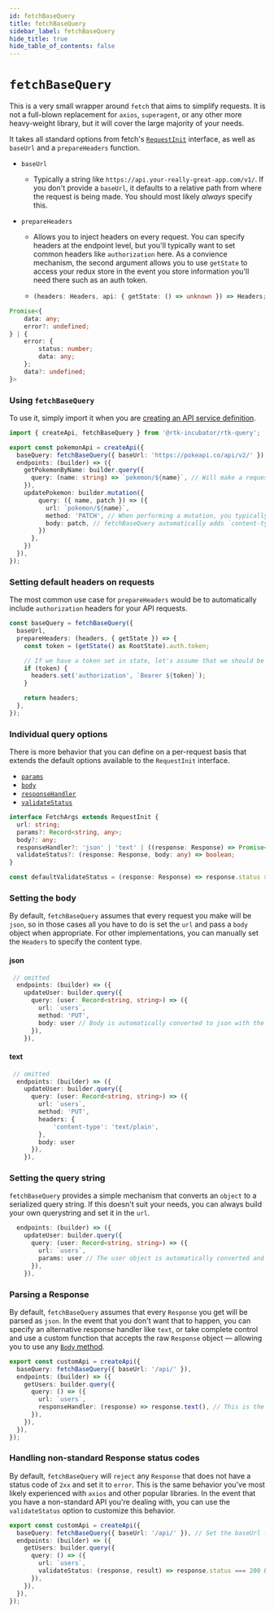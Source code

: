 ```yaml
---
id: fetchBaseQuery
title: fetchBaseQuery
sidebar_label: fetchBaseQuery
hide_title: true
hide_table_of_contents: false
---
```


# `fetchBaseQuery`

This is a very small wrapper around `fetch` that aims to simplify requests. It is not a full-blown replacement for `axios`, `superagent`, or any other more heavy-weight library, but it will cover the large majority of your needs.

It takes all standard options from fetch's [`RequestInit`](https://developer.mozilla.org/en-US/docs/Web/API/WindowOrWorkerGlobalScope/fetch) interface, as well as `baseUrl` and a `prepareHeaders` function.

- `baseUrl`
  - Typically a string like `https://api.your-really-great-app.com/v1/`. If you don't provide a `baseUrl`, it defaults to a relative path from where the request is being made. You should most likely _always_ specify this.
- `prepareHeaders`

  - Allows you to inject headers on every request. You can specify headers at the endpoint level, but you'll typically want to set common headers like `authorization` here. As a convience mechanism, the second argument allows you to use `getState` to access your redux store in the event you store information you'll need there such as an auth token.

  - ```ts title="prepareHeaders signature"
    (headers: Headers, api: { getState: () => unknown }) => Headers;
    ```


```ts title="Return types of fetchBaseQuery"
Promise<{
    data: any;
    error?: undefined;
} | {
    error: {
        status: number;
        data: any;
    };
    data?: undefined;
}>
```

### Using `fetchBaseQuery`

To use it, simply import it when you are [creating an API service definition](../introduction/getting-started#create-an-api-service).

```ts title="src/services/pokemon.ts"
import { createApi, fetchBaseQuery } from '@rtk-incubator/rtk-query';

export const pokemonApi = createApi({
  baseQuery: fetchBaseQuery({ baseUrl: 'https://pokeapi.co/api/v2/' }), // Set the baseUrl for every endpoint below
  endpoints: (builder) => ({
    getPokemonByName: builder.query({
      query: (name: string) => `pokemon/${name}`, // Will make a request like https://pokeapi.co/api/v2/bulbasaur
    }),
    updatePokemon: builder.mutation({
        query: ({ name, patch }) => ({
          url: `pokemon/${name}`,
          method: 'PATCH', // When performing a mutation, you typically use a method of PATCH/PUT/POST/DELETE for REST endpoints
          body: patch, // fetchBaseQuery automatically adds `content-type: application/json` to the Headers and calls `JSON.stringify(patch)`
        })
      },
    })
  }),
});
```

### Setting default headers on requests

The most common use case for `prepareHeaders` would be to automatically include `authorization` headers for your API requests.

```ts title="Setting a token from a redux store value
const baseQuery = fetchBaseQuery({
  baseUrl,
  prepareHeaders: (headers, { getState }) => {
    const token = (getState() as RootState).auth.token;

    // If we have a token set in state, let's assume that we should be passing it.
    if (token) {
      headers.set('authorization', `Bearer ${token}`);
    }

    return headers;
  },
});
```

### Individual query options

There is more behavior that you can define on a per-request basis that extends the default options available to the `RequestInit` interface.

  - [`params`](#setting-the-query-string)
  - [`body`](#setting-the-body)
  - [`responseHandler`](#parsing-a-Response)
  - [`validateStatus`](#handling-non-standard-response-status-codes)

```ts title="endpoint request options"
interface FetchArgs extends RequestInit {
  url: string;
  params?: Record<string, any>;
  body?: any;
  responseHandler?: 'json' | 'text' | ((response: Response) => Promise<any>);
  validateStatus?: (response: Response, body: any) => boolean;
}

const defaultValidateStatus = (response: Response) => response.status >= 200 && response.status <= 299;
```

### Setting the body

By default, `fetchBaseQuery` assumes that every request you make will be `json`, so in those cases all you have to do is set the `url` and pass a `body` object when appropriate. For other implementations, you can manually set the `Headers` to specify the content type.

#### json

```ts
 // omitted
  endpoints: (builder) => ({
    updateUser: builder.query({
      query: (user: Record<string, string>) => ({
        url: `users`,
        method: 'PUT',
        body: user // Body is automatically converted to json with the correct headers
      }),
    }),
```

#### text

```ts
 // omitted
  endpoints: (builder) => ({
    updateUser: builder.query({
      query: (user: Record<string, string>) => ({
        url: `users`,
        method: 'PUT',
        headers: {
            'content-type': 'text/plain',
        },
        body: user
      }),
    }),
```

### Setting the query string

`fetchBaseQuery` provides a simple mechanism that converts an `object` to a serialized query string. If this doesn't suit your needs, you can always build your own querystring and set it in the `url`.

```ts
  endpoints: (builder) => ({
    updateUser: builder.query({
      query: (user: Record<string, string>) => ({
        url: `users`,
        params: user // The user object is automatically converted and produces a request like /api/users?first_name=test&last_name=example
      }),
    }),
```

### Parsing a Response

By default, `fetchBaseQuery` assumes that every `Response` you get will be parsed as `json`. In the event that you don't want that to happen, you can specify an alternative response handler like `text`, or take complete control and use a custom function that accepts the raw `Response` object &mdash; allowing you to use any [`Body` method](https://developer.mozilla.org/en-US/docs/Web/API/Body).

```ts title="Parse a Response as text"
export const customApi = createApi({
  baseQuery: fetchBaseQuery({ baseUrl: '/api/' }),
  endpoints: (builder) => ({
    getUsers: builder.query({
      query: () => ({
        url: `users`,
        responseHandler: (response) => response.text(), // This is the same as passing 'text'
      }),
    }),
  }),
});
```

### Handling non-standard Response status codes

By default, `fetchBaseQuery` will `reject` any `Response` that does not have a status code of `2xx` and set it to `error`. This is the same behavior you've most likely experienced with `axios` and other popular libraries. In the event that you have a non-standard API you're dealing with, you can use the `validateStatus` option to customize this behavior.

```ts title="Using a custom validateStatus"
export const customApi = createApi({
  baseQuery: fetchBaseQuery({ baseUrl: '/api/' }), // Set the baseUrl for every endpoint below
  endpoints: (builder) => ({
    getUsers: builder.query({
      query: () => ({
        url: `users`,
        validateStatus: (response, result) => response.status === 200 && !result.isError, // Our tricky API always returns a 200, but sets an `isError` property when there is an error.
      }),
    }),
  }),
});
```
